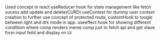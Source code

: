Used concept in react
useReducer hook for state management like fetch sucess add update and delete(CURD)
useContext for dummy user context creation to further use concept of protected route;
customHook to  toogle between light and drk mode in app.
useeffect hook for showing different conditiion where comp renders
meme comp just to fetch api and get vlaue form input feild and display on Ui
